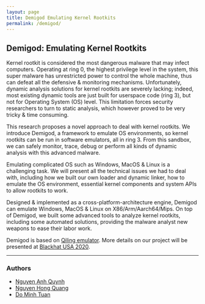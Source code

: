 ```yaml
---
layout: page
title: Demigod Emulating Kernel Rootkits
permalink: /demigod/
---
```


<h2>Demigod: Emulating Kernel Rootkits</h2>

Kernel rootkit is considered the most dangerous malware that may infect computers. Operating at ring 0, the highest privilege level in the system, this super malware has unrestricted power to control the whole machine, thus can defeat all the defensive & monitoring mechanisms. Unfortunately, dynamic analysis solutions for kernel rootkits are severely lacking; indeed, most existing dynamic tools are just built for userspace code (ring 3), but not for Operating System (OS) level. This limitation forces security researchers to turn to static analysis, which however proved to be very tricky & time consuming.

This research proposes a novel approach to deal with kernel rootkits. We introduce Demigod, a framework to emulate OS environments, so kernel rootkits can be run in software emulators, all in ring 3. From this sandbox, we can safely monitor, trace, debug or perform all kinds of dynamic analysis with this advanced malware.

Emulating complicated OS such as Windows, MacOS & Linux is a challenging task. We will present all the technical issues we had to deal with, including how we built our own loader and dynamic linker, how to emulate the OS environment, essential kernel components and system APIs to allow rootkits to work.

Designed & implemented as a cross-platform-architecture engine, Demigod can emulate Windows, MacOS & Linux on X86/Arm/Aarch64/Mips. On top of Demigod, we built some advanced tools to analyze kernel rootkits, including some automated solutions, providing the malware analyst new weapons to ease their labor work.

Demigod is based on [Qiling emulator](https://qiling.io). More details on our project will be presented at [Blackhat USA 2020](https://blackhat.com/us-20/briefings/schedule/#demigod-the-art-of-emulating-kernel-rootkits-20009).

-------
### Authors

- [Nguyen Anh Quynh](https://twitter.com/capstone_engine)
- [Nguyen Hong Quang](https://twitter.com/quangnh89)
- [Do Minh Tuan](https://twitter.com/tuanit96)

